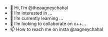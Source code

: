 - 👋 Hi, I’m @theaagneychahal
- 👀 I’m interested in ...
- 🌱 I’m currently learning ...
- 💞️ I’m looking to collaborate on c++...
- 📫 How to reach me on insta @aagneychahal

<!---
theaagneychahal/theaagneychahal is a ✨ special ✨ repository because its `README.md` (this file) appears on your GitHub profile.
You can click the Preview link to take a look at your changes.
--->
